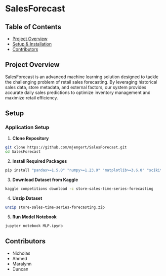 # SalesForecast

## Table of Contents
- [Project Overview](#project-overview)
- [Setup & Installation](#setup--installation)
- [Contributors](#contributors)

## Project Overview
SalesForecast is an advanced machine learning solution designed to tackle the challenging problem of retail sales forecasting. By leveraging historical sales data, store metadata, and external factors, our system provides accurate daily sales predictions to optimize inventory management and maximize retail efficiency.

## Setup

### Application Setup

1. **Clone Repository**
```bash
git clone https://github.com/mjengert/SalesForecast.git
cd SalesForecast
```

2. **Install Required Packages**
```bash
pip install "pandas>=1.5.0" "numpy>=1.23.0" "matplotlib>=3.6.0" "scikit-learn>=1.2.0"
```

3. **Download Dataset from Kaggle**
```bash
kaggle competitions download -c store-sales-time-series-forecasting
```

4. **Unzip Dataset**
```bash
unzip store-sales-time-series-forecasting.zip
```

5. **Run Model Notebook**
```bash
jupyter notebook MLP.ipynb
```

## Contributors
- Nicholas
- Ahmed
- Maralynn
- Duncan
